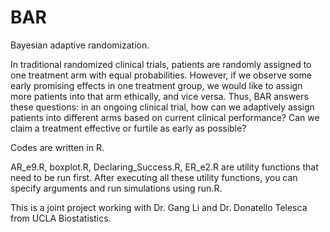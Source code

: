 # BAR
Bayesian adaptive randomization.

In traditional randomized clinical trials, patients are randomly assigned to one treatment arm with equal probabilities. However, if we observe some early promising effects in one treatment group, we would like to assign more patients into that arm ethically, and vice versa. Thus, BAR answers these questions: in an ongoing clinical trial, how can we adaptively assign patients into different arms based on current clinical performance? Can we claim a treatment effective or furtile as early as possible?

Codes are written in R. 

AR_e9.R, boxplot.R, Declaring_Success.R, ER_e2.R are utility functions that need to be run first.
After executing all these utility functions, you can specify arguments and run simulations using run.R. 

This is a joint project working with Dr. Gang Li and Dr. Donatello Telesca from UCLA Biostatistics. 
